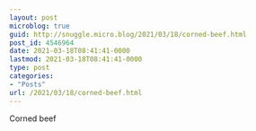 ```yaml
---
layout: post
microblog: true
guid: http://snuggle.micro.blog/2021/03/18/corned-beef.html
post_id: 4546964
date: 2021-03-18T08:41:41-0000
lastmod: 2021-03-18T08:41:41-0000
type: post
categories:
- "Posts"
url: /2021/03/18/corned-beef.html
---
```

<p>Corned beef</p>

